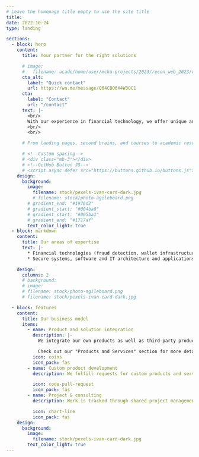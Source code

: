 ```yaml
---
# Leave the homepage title empty to use the site title
title:
date: 2022-10-24
type: landing

sections:
  - block: hero
    content:
      title: Your partner for the right solutions

      # image:
      #   filename: acade/home/user/mcku-projects/2023/recon_web_2023/wowchemy-hugo-themes/modules/wowchemy/i18nmic.png
      cta_alt:
        label: "Quick contact"
        url: https://wa.me/message/Q64CBO6X4W3OC1
      cta:
        label: "Contact"
        url: "/contact"
      text: |-
        <br/>
        With our experience in financial technology, we offer unique and customizable solutions to our clients.
        <br/>
        <br/>

      # From landing pages, second brains, and courses to academic resumés, conferences, and tech blogs.

      # <!--Custom spacing-->
      # <div class="mb-3"></div>
      # <!--GitHub Button JS-->
      # <script async defer src="https://buttons.github.io/buttons.js"></script>
    design:
      background:
        image:
          filename: stock/pexels-ivan-card-dark.jpg
          # filename: stock/photo-agileboard.png
        # gradient_end: "#1976d2"
        # gradient_start: "#004ba0"
        # gradient_start: "#005ba1"
        # gradient_end: "#1717af"
        text_color_light: true
  - block: markdown
    content:
      title: Our areas of expertise
      text: |-
        * Financial technologies (fraud detection, wallet infrastructure, integrations)
        * Secure systems, software and IT architecture and applications (services, UI, API, database and other components)

    design:
      columns: 2
      # background:
      # image:
      # filename: stock/photo-agileboard.png
      # filename: stock/pexels-ivan-card-dark.jpg

  - block: features
    content:
      title: Our business model
      items:
        - name: Product and solution integration
          description: |-
            We integrate our own products as well as third-party products that we provide or partner with.

            Check out our "Products and Services" section for more details.
          icon: coins
          icon_pack: fas
        - name: Custom product development
          description: We fulfill requests for custom products and services. Cloud-native or on-premise API services are developed along with web management interfaces. Source code and flexible licensing options can also be provided upon request.

          icon: code-pull-request
          icon_pack: fas
        - name: Project & consulting
          description: Work is tracked through shared project management platforms using agile or hybrid methodologies. Best practices for integration, development, testing processes, and CI/CD are applied to benefit the project.

          icon: chart-line
          icon_pack: fas
    design:
      background:
        image:
          filename: stock/pexels-ivan-card-dark.jpg
        text_color_light: true
---
```

